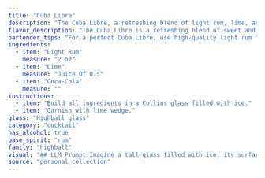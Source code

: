 ```yaml
---
title: "Cuba Libre"
description: "The Cuba Libre, a refreshing blend of light rum, lime, and Coca-Cola, belongs to the Highball family. Originating in Havana, Cuba, during the Spanish-American War, it's said to have been created by American soldiers mixing their rum with Coke and lime. "
flavor_description: "The Cuba Libre is a refreshing blend of sweet and tart. The light rum provides a smooth, slightly sweet base, while the lime adds a bright acidity and citrusy punch. The Coca-Cola contributes a bubbly, cola sweetness with hints of caramel and vanilla. Together, these elements create a balanced and thirst-quenching drink that's both familiar and exciting. "
bartender_tips: "For a perfect Cuba Libre, use high-quality light rum for a clean flavor.  Muddle lime wedges directly in the glass to release their oils and fragrance. Don't overfill with ice - you want enough to chill the drink without diluting it too quickly.  Top with Coke, but be mindful of the ratio: you want enough Coke to complement the rum and lime, but not overwhelm it.  A twist of lime completes the classic, refreshing cocktail. "
ingredients:
  - item: "Light Rum"
    measure: "2 oz"
  - item: "Lime"
    measure: "Juice Of 0.5"
  - item: "Coca-Cola"
    measure: ""
instructions:
  - item: "Build all ingredients in a Collins glass filled with ice."
  - item: "Garnish with lime wedge."
glass: "Highball glass"
category: "cocktail"
has_alcohol: true
base_spirit: "rum"
family: "highball"
visual: "## LLM Prompt:Imagine a tall glass filled with ice, its surface glistening with condensation. Inside, a vibrant amber liquid, the **light rum**, swirls with the **bright, effervescent fizz** of Coca-Cola.  A **thin slice of lime**, perched on the rim, releases its citrusy aroma, while a **splash of lime juice** creates subtle, yet delightful, swirls within the drink. The **overall color** is a rich, deep brown, with **hints of gold** reflecting the light from the ice. The **fizz of the cola** rises in delicate bubbles, creating a mesmerizing visual effect.  **How would you describe the visual appeal of this Cuba Libre?** "
source: "personal_collection"
---
```


